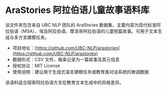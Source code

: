 # AraStories 阿拉伯语儿童故事语料库

该文件夹包含来自 UBC NLP 团队的 AraStories 数据集，主要内容为现代标准阿拉伯语（MSA）、埃及阿拉伯语、摩洛哥阿拉伯语的儿童短篇故事。可用于文本生成与多方言建模任务。

- 项目地址：[https://github.com/UBC-NLP/arastories](https://github.com/UBC-NLP/arastories)
- 数据形式：CSV 文件，每条记录为一篇故事及其元信息
- 授权协议：MIT License
- 使用说明：建议用于生成式语言建模任务或教育类对话系统的微调数据

该语料适合探索阿拉伯语方言在教育文本生成中的风格差异。
